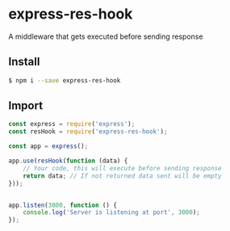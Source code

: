 # express-res-hook
A middleware that gets executed before sending response


## Install

```sh
$ npm i --save express-res-hook
```


## Import

```javascript
const express = require('express');
const resHook = require('express-res-hook');

const app = express();

app.use(resHook(function (data) {
    // Your code, this will execute before sending response
    return data; // If not returned data sent will be empty
}));


app.listen(3000, function () {
    console.log('Server is listening at port', 3000);
});
```